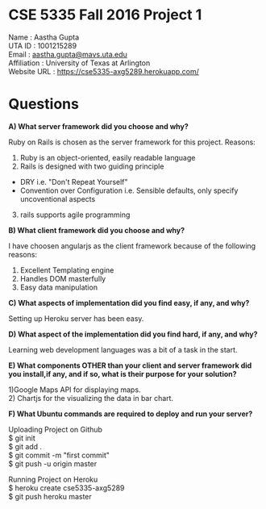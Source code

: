 # CSE 5335 Fall 2016 Project 1
Name : Aastha Gupta <br>
UTA ID : 1001215289 <br>
Email : aastha.gupta@mavs.uta.edu <br>
Affiliation : University of Texas at Arlington <br>
Website URL : https://cse5335-axg5289.herokuapp.com/
# Questions
**A) What server framework did you choose and why?**<br>

Ruby on Rails is chosen as the server framework for this project. Reasons:<br>
1) Ruby is an object-oriented, easily readable language<br>
2) Rails is designed with two guiding principle
* DRY i.e. "Don't Repeat Yourself"
* Convention over Configuration i.e. Sensible defaults, only specify uncoventional aspects<br>
3) rails supports agile programming

**B) What client framework did you choose and why?**<br>

I have choosen angularjs as the client framework because of the following reasons:
	
1) Excellent Templating engine
2) Handles DOM masterfully
3) Easy data manipulation

**C) What aspects of implementation did you find easy, if any, and why?**

Setting up Heroku server has been easy.<br>

**D) What aspect of the implementation did you find hard, if any, and why?**<br>

Learning web development languages was a bit of a task in the start. <br>

**E) What components OTHER than your client and server framework did you install,if any, and if so, what is their purpose for your solution?**

1)Google Maps API for displaying maps.<br>
2) Chartjs for the visualizing the data in bar chart. <br>

**F) What Ubuntu commands are required to deploy and run your server?**<br>

Uploading Project on Github<br>
    $ git init<br>
    $ git add . <br>
    $ git commit -m "first commit" <br>
    $ git push -u origin master <br>

Running Project on Heroku <br>
    $ heroku create cse5335-axg5289<br>
    $ git push heroku master<br>